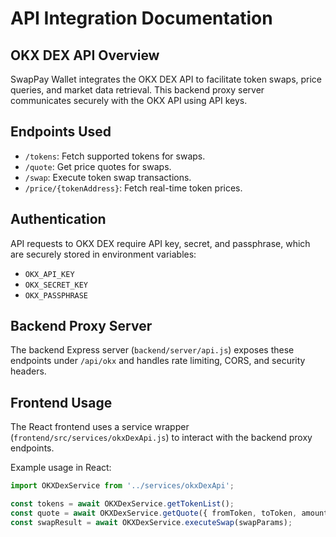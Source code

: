# API Integration Documentation

## OKX DEX API Overview

SwapPay Wallet integrates the OKX DEX API to facilitate token swaps, price queries, and market data retrieval. This backend proxy server communicates securely with the OKX API using API keys.

## Endpoints Used

- `/tokens`: Fetch supported tokens for swaps.
- `/quote`: Get price quotes for swaps.
- `/swap`: Execute token swap transactions.
- `/price/{tokenAddress}`: Fetch real-time token prices.

## Authentication

API requests to OKX DEX require API key, secret, and passphrase, which are securely stored in environment variables:

- `OKX_API_KEY`
- `OKX_SECRET_KEY`
- `OKX_PASSPHRASE`

## Backend Proxy Server

The backend Express server (`backend/server/api.js`) exposes these endpoints under `/api/okx` and handles rate limiting, CORS, and security headers.

## Frontend Usage

The React frontend uses a service wrapper (`frontend/src/services/okxDexApi.js`) to interact with the backend proxy endpoints.

Example usage in React:

```js
import OKXDexService from '../services/okxDexApi';

const tokens = await OKXDexService.getTokenList();
const quote = await OKXDexService.getQuote({ fromToken, toToken, amount });
const swapResult = await OKXDexService.executeSwap(swapParams);
